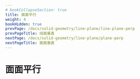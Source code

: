 ```yaml
---
# bookCollapseSection: true
title: 面面平行
weight: 4
bookHidden: true
prevPage: /docs/solid-geometry/line-plane/line-plane-perp
prevPageTitle: 线面垂直
nextPage: /docs/solid-geometry/line-plane/plane-perp
nextPageTitle: 面面垂直
---
```


# 面面平行

